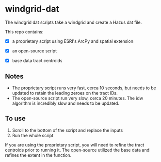 # windgrid-dat

The windgrid dat scripts take a windgrid and create a Hazus dat file. 

This repo contains:
  - [x] a proprietary script using ESRI's ArcPy and spatial extension
  - [x] an open-source script
  - [x] base data tract centroids


<h2>Notes</h2>

* The proprietary script runs very fast, cerca 10 seconds, but needs to be updated to retain the leading zeroes on the tract IDs.
* The open-source script run very slow, cerca 20 minutes. The idw algorithm is incredibly slow and needs to be updated.

<h2>To use</h2>

1. Scroll to the bottom of the script and replace the inputs
2. Run the whole script

If you are using the proprietary script, you will need to refine the tract centroids prior to running it. The open-source utilized the base data and refines the extent in the function.
 
